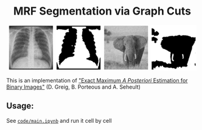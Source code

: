 <h1 align="center">MRF Segmentation via Graph Cuts</h1>
    
<p align="middle">
  <img src="img/cxr_orig.png" width="24%"></img>
  <img src="img/cxr_seg.png" width="24%"></img>
  <img src="img/elephant_orig.jpg" width="24%"></img>
  <img src="img/elephant_seg.png" width="24%"></img>
</p>
 
This is an implementation of ["Exact Maximum *A Posteriori* Estimation for Binary Images"](https://rss.onlinelibrary.wiley.com/doi/abs/10.1111/j.2517-6161.1989.tb01764.x) (D. Greig, B. Porteous and A. Seheult)
       
## Usage:
See [`code/main.ipynb`](code/ipynb.mlx) and run it cell by cell
